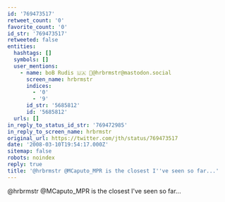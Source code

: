 ```yaml
---
id: '769473517'
retweet_count: '0'
favorite_count: '0'
id_str: '769473517'
retweeted: false
entities:
  hashtags: []
  symbols: []
  user_mentions:
    - name: boB Rudis 🇺🇦 🐘@hrbrmstr@mastodon.social
      screen_name: hrbrmstr
      indices:
        - '0'
        - '9'
      id_str: '5685812'
      id: '5685812'
  urls: []
in_reply_to_status_id_str: '769472985'
in_reply_to_screen_name: hrbrmstr
original_url: https://twitter.com/jth/status/769473517
date: '2008-03-10T19:54:17.000Z'
sitemap: false
robots: noindex
reply: true
title: '@hrbrmstr @MCaputo_MPR is the closest I''ve seen so far...'
---
```


@hrbrmstr @MCaputo_MPR is the closest I've seen so far...